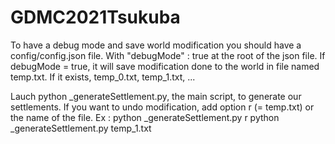 # GDMC2021Tsukuba

To have a debug mode and save world modification you should have a config/config.json file. With "debugMode" : true at the root of the json file.
If debugMode = true, it will save modification done to the world in file named temp.txt. If it exists, temp_0.txt, temp_1.txt, ...

Lauch python _generateSettlement.py, the main script, to generate our settlements. 
If you want to undo modification, add option r (= temp.txt) or the name of the file.
Ex : 
python _generateSettlement.py r
python _generateSettlement.py temp_1.txt
